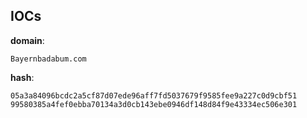 
## IOCs

__domain__:

```text
Bayernbadabum.com
```
__hash__:

```text
05a3a84096bcdc2a5cf87d07ede96aff7fd5037679f9585fee9a227c0d9cbf51
99580385a4fef0ebba70134a3d0cb143ebe0946df148d84f9e43334ec506e301
```